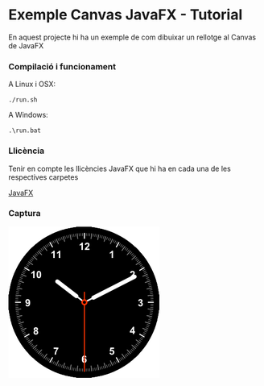 # Exemple Canvas JavaFX - Tutorial #

En aquest projecte hi ha un exemple de com dibuixar un rellotge al Canvas de JavaFX

### Compilació i funcionament ###

A Linux i OSX:

```
./run.sh
```

A Windows:

```
.\run.bat
```

### Llicència ###

Tenir en compte les llicències JavaFX que hi ha en cada una de les respectives carpetes

[JavaFX](https://openjdk.org/projects/openjfx/)

### Captura ###

![Rellotge](./assets/icon.png)
